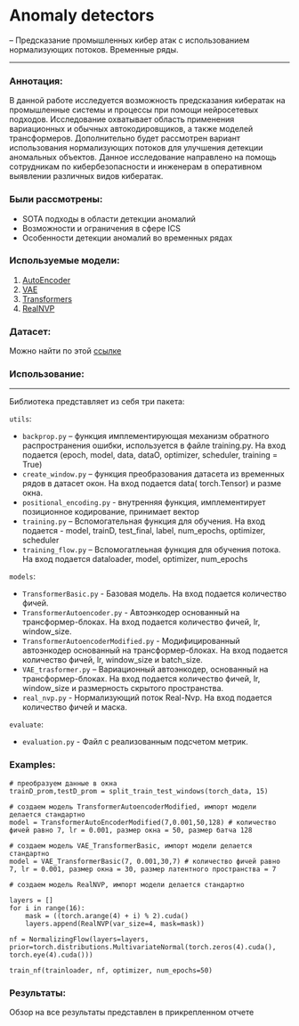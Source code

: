 # Anomaly detectors
– Предсказание промышленных кибер атак с использованием нормализующих потоков. Временные ряды.
  
---

### **Аннотация:**
В данной работе исследуется возможность предсказания кибератак на промышленные системы и процессы при помощи нейросетевых подходов. Исследование охватывает область применения вариационных и обычных автокодировщиков, а также моделей трансформеров. Дополнительно будет рассмотрен вариант использования нормализующих потоков для улучшения детекции аномальных объектов. Данное исследование направлено на помощь сотрудникам по кибербезопасности и инженерам в оперативном выявлении различных видов кибератак.

### **Были рассмотрены:**
- SOTA подходы в области детекции аномалий
- Возможности и ограничения в сфере ICS
- Особенности детекции аномалий во временных рядах


### **Используемые модели:**
1) [AutoEncoder](https://homes.cs.aau.dk/~byang/papers/IJCAI2019.pdf)
2) [VAE](https://neerc.ifmo.ru/wiki/index.php?title=Вариационный_автокодировщик)
3) [Transformers](https://proceedings.neurips.cc/paper_files/paper/2017/hash/3f5ee243547dee91fbd053c1c4a845aa-Abstract.html)
4) [RealNVP](https://yuanzhi-zhu.github.io/2022/06/21/Real-NVP-Intro/)

### **Датасет:**
Можно найти по этой [ссылке](https://sites.google.com/a/uah.edu/tommy-morris-uah/ics-data-sets)

### **Использование:**
---

Библиотека представляет из себя три пакета:

`utils`:
- `backprop.py` – функция имплементирующая механизм обратного распространения ошибки, используется в файле training.py. На вход подается (epoch, model, data, dataO, optimizer, scheduler, training = True)
- `create_window.py` – функция преобразования датасета из временных рядов в датасет окон. На вход подается data( torch.Tensor) и разме окна.
- `positional_encoding.py` - внутренняя функция, имплементирует позиционное кодирование, принимает вектор
- `training.py` – Вспомогательная функция для обучения. На вход подается - model, trainD, test_final, label, num_epochs, optimizer, scheduler
- `training_flow.py` – Вспомогатлеьная функция для обучения потока. На вход подается dataloader, model, optimizer, num_epochs

`models`:
- `TransformerBasic.py` - Базовая модель. На вход подается  количество фичей.
- `TransformerAutoencoder.py` - Автоэнкодер основанный на трансформер-блоках. На вход подается  количество фичей, lr, window_size.
- `TransformerAutoencoderModified.py` - Модифицированный автоэнкодер основанный на трансформер-блоках. На вход подается  количество фичей, lr, window_size и batch_size.
- `VAE_trasformer.py` – Вариационный автоэнкодер, основанный на трансформер-блоках. На вход подается  количество фичей, lr, window_size и размерность скрытого пространства.
- `real_nvp.py` - Нормализующий поток Real-Nvp. На вход подается количество фичей и маска.


`evaluate`:
- `evaluation.py` - Файл с реализованным подсчетом метрик.



### **Examples:**
``` 
# преобразуем данные в окна
trainD_prom,testD_prom = split_train_test_windows(torch_data, 15)
```

``` 
# создаем модель TransformerAutoencoderModified, импорт модели делается стандартно
model = TransformerAutoEncoderModified(7,0.001,50,128) # количество фичей равно 7, lr = 0.001, размер окна = 50, размер батча 128
```

``` 
# создаем модель VAE_TransformerBasic, импорт модели делается стандартно
model = VAE_TransformerBasic(7, 0.001,30,7) # количество фичей равно 7, lr = 0.001, размер окна = 30, размер латентного пространства = 7
```

``` 
# создаем модель RealNVP, импорт модели делается стандартно

layers = []
for i in range(16):
    mask = ((torch.arange(4) + i) % 2).cuda()
    layers.append(RealNVP(var_size=4, mask=mask))

nf = NormalizingFlow(layers=layers, prior=torch.distributions.MultivariateNormal(torch.zeros(4).cuda(), torch.eye(4).cuda()))

train_nf(trainloader, nf, optimizer, num_epochs=50)
```

### **Результаты:**
Обзор на все результаты представлен в прикрепленном отчете



